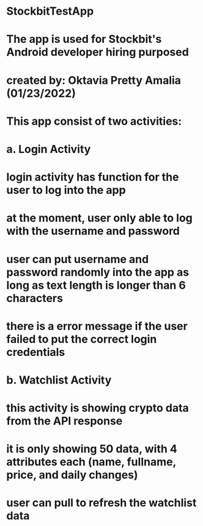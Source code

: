 # StockbitTestApp

# The app is used for Stockbit's Android developer hiring purposed
# created by: Oktavia Pretty Amalia (01/23/2022)

# This app consist of two activities:

# a. Login Activity
# login activity has function for the user to log into the app
# at the moment, user only able to log with the username and password 
# user can put username and password randomly into the app as long as text length is longer than 6 characters
# there is a error message if the user failed to put the correct login credentials


# b. Watchlist Activity
# this activity is showing crypto data from the API response
# it is only showing 50 data, with 4 attributes each (name, fullname, price, and daily changes)
# user can pull to refresh the watchlist data
